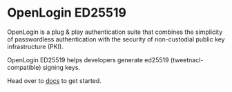 # OpenLogin ED25519

OpenLogin is a plug & play authentication suite that combines the simplicity of passwordless authentication with the security of non-custodial public key infrastructure (PKI).

OpenLogin ED25519 helps developers generate ed25519 (tweetnacl-compatible) signing keys.

Head over to [docs](https://docs.tor.us/open-login/get-started) to get started.
